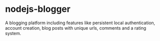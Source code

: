 # nodejs-blogger
A blogging platform including features like persistent local authentication, account creation, blog posts with unique urls, comments and a rating system.
